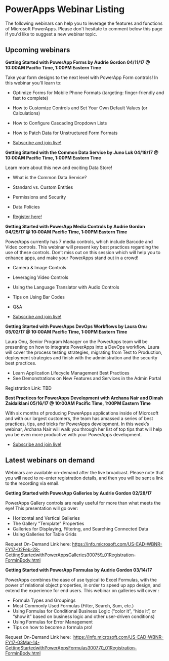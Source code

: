 <properties
	pageTitle="Webinar listing | Microsoft PowerApps"
	description="Displays a listing of all webinars (past and future)."
	services=""
	suite="powerapps"
	documentationCenter="na"
	authors="audrieMSFT"
	manager="anneta"
	editor=""
	tags=""/>

<tags
   ms.service="powerapps"
   ms.devlang="na"
   ms.topic="article"
   ms.tgt_pltfrm="na"
   ms.workload="na"
   ms.date="03/16/2017"
   ms.author="audrie"/>

# PowerApps Webinar Listing #

The following webinars can help you to leverage the features and functions of Microsoft PowerApps. Please don't hesitate to comment below this page if you'd like to suggest a new webinar topic.

## Upcoming webinars ##

**Getting Started with PowerApp Forms by Audrie Gordon 04/11/17 @ 10:00AM Pacific Time, 1:00PM Eastern Time**

Take your form designs to the next level with PowerApp Form controls! In this webinar you'll learn to:
- Optimize Forms for Mobile Phone Formats (targeting: finger-friendly and fast to complete)
- How to Customize Controls and Set Your Own Default Values (or Calculations)
- How to Configure Cascading Dropdown Lists
- How to Patch Data for Unstructured Form Formats

- [Subscribe and join live!](https://www.youtube.com/watch?v=WnuwLkNbWk4)


**Getting Started with the Common Data Service by Juno Luk 04/18/17 @ 10:00AM Pacific Time, 1:00PM Eastern Time**

Learn more about this new and exciting Data Store!
- What is the Common Data Service?
- Standard vs. Custom Entities
- Permissions and Security
- Data Policies

- [Register here!](https://info.microsoft.com/US-PowerBI-WBNR-FY17-04Apr-18-GettingStartedwiththeCommonDataServices312618_01Registration-ForminBody.html)


**Getting Started with PowerApp Media Controls by Audrie Gordon 04/25/17 @ 10:00AM Pacific Time, 1:00PM Eastern Time**

PowerApps currently has 7 media controls, which include Barcode and Video controls. This webinar will present key best practices regarding the use of these controls. Don’t miss out on this session which will help you to enhance apps, and make your PowerApps stand out in a crowd!
- Camera & Image Controls
- Leveraging Video Controls
- Using the Language Translator with Audio Controls
- Tips on Using Bar Codes
- Q&A

- [Subscribe and join live!](https://www.youtube.com/watch?v=ohQcxcVZSK4)


**Getting Started with PowerApps DevOps Workflows by Laura Onu 05/02/17 @ 10:00AM Pacific Time, 1:00PM Eastern Time**

Laura Onu, Senior Program Manager on the PowerApps team will be presenting on how to integrate PowerApps into a DevOps workflow.  Laura will cover the process testing strategies, migrating from Test to Production, deployment strategies and finish with the administration and the security best practices.
- Learn Application Lifecycle Management Best Practices
- See Demonstrations on New Features and Services in the Admin Portal

Registration Link: TBD


**Best Practices for PowerApps Development with Archana Nair and Dimah Zaidalklani 05/16/17 @ 10:00AM Pacific Time, 1:00PM Eastern Time**

With six months of producing PowerApps applications inside of Microsoft and with our largest customers, the team has amassed a series of best practices, tips, and tricks for PowerApps development. In this week’s webinar, Archana Nair will walk you through her list of top tips that will help you be even more productive with your PowerApps development.

- [Subscribe and join live!](https://www.youtube.com/watch?v=YBdO2MAulx8)


## Latest webinars on demand ##
Webinars are available on-demand after the live broadcast. Please note that you will need to re-enter registration details, and then you will be sent a link to the recording via email.

**Getting Started with PowerApp Galleries by Audrie Gordon 02/28/17**

PowerApps Gallery controls are really useful for more than what meets the eye! This presentation will go over:
- Horizontal and Vertical Galleries
- The Gallery "Template" Properties
- Galleries for Displaying, Filtering, and Searching Connected Data
- Using Galleries for Table Grids

Request On-Demand Link here: https://info.microsoft.com/US-EAD-WBNR-FY17-02Feb-28-GettingStartedwithPowerAppsGalleries300759_01Registration-ForminBody.html

**Getting Started with PowerApp Formulas by Audrie Gordon 03/14/17**

PowerApps combines the ease of use typical to Excel Formulas, with the power of relational object properties, in order to speed up app design, and extend the experience for end users. This webinar on galleries will cover :
- Formula Types and Groupings
- Most Commonly Used Formulas (Filter, Search, Sum, etc.)
- Using Formulas for Conditional Business Logic (“color it”, “hide it”, or “show it” based on business logic and other user-driven conditions)
- Using Formulas for Error Management
- Tips on how to become a formula pro!

Request On-Demand Link here:  https://info.microsoft.com/US-EAD-WBNR-FY17-03Mar-14-GettingStartedwithPowerAppsFormulas300770_01Registration-ForminBody.html
